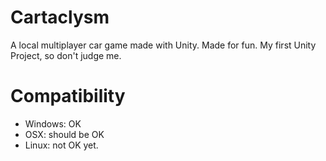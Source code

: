 # Cartaclysm
A local multiplayer car game made with Unity. Made for fun. My first Unity Project, so don't judge me.

# Compatibility

* Windows: OK
* OSX: should be OK
* Linux: not OK yet.
